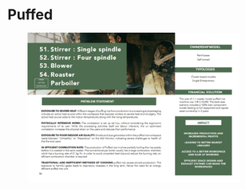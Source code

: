# Puffed

<figure><img src="../../../../.gitbook/assets/image (28).png" alt=""><figcaption></figcaption></figure>
